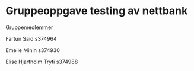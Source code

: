 <h1> Gruppeoppgave testing av nettbank </h1>
<p>Gruppemedlemmer</p>
<p>Fartun Said s374964</p>
<p>Emelie Minin s374930</p>
<p>Elise Hjartholm Tryti s374988</p>
